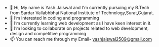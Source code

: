 - 👋 Hi, My name is Yash Jaiswal and I'm currently pursuing my B.Tech from Sardar Vallabhbhai National Institute of Technology,Surat,Gujarat.
- 👀 I’m interested in coding and programming
- 🌱 I’m currently learning web development as I have keen interest in it.
- 💞️ I’m looking to collaborate on projects related to web development, design and competitive programming 
- 📫 You can reach me through my Email- yashjaiswal2509@gmail.com

<!---
Yash-jaiswal2509/Yash-jaiswal2509 is a ✨ special ✨ repository because its `README.md` (this file) appears on your GitHub profile.
You can click the Preview link to take a look at your changes.
--->
